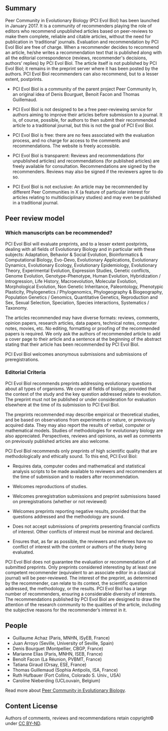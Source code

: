 ## Summary

Peer Community in Evolutionary Biology (PCI Evol Biol) has been launched in January 2017. It is a community of recommenders playing the role of editors who recommend unpublished articles based on peer-reviews to make them complete, reliable and citable articles, without the need for publication in ‘traditional’ journals. Evaluation and recommendation by PCI Evol Biol are free of charge. When a recommender decides to recommend an article, he/she writes a recommendation text that is published along with all the editorial correspondence (reviews, recommender's decisions, authors’ replies) by PCI Evol Biol. The article itself is not published by PCI Evol Biol; it remains in the preprint server where it has been posted by the authors. PCI Evol Biol recommenders can also recommend, but to a lesser extent, postprints.

* PCI Evol Biol is a community of the parent project Peer Community In, an original idea of Denis Bourguet, Benoit Facon and Thomas Guillemaud.

* PCI Evol Biol is not designed to be a free peer-reviewing service for authors aiming to improve their articles before submission to a journal. It is, of course, possible, for authors to then submit their recommended article to a traditional journal, but this is not the goal of PCI Evol Biol.

* PCI Evol Biol is free: there are no fees associated with the evaluation process, and no charge for access to the comments and recommendations. The website is freely accessible.

* PCI Evol Biol is transparent: Reviews and recommendations (for unpublished articles) and recommendations (for published articles) are freely available for consultation. Recommendations are signed by the recommenders. Reviews may also be signed if the reviewers agree to do so.

* PCI Evol Biol is not exclusive: An article may be recommended by different Peer Communities in X (a feature of particular interest for articles relating to multidisciplinary studies) and may even be published in a traditional journal.

## Peer review model

### Which manuscripts can be recommended?

PCI Evol Biol will evaluate preprints, and to a lesser extent postprints, dealing with all fields of Evolutionary Biology and in particular with these subjects: Adaptation, Behavior & Social Evolution, Bioinformatics & Computational Biology, Evo-Devo, Evolutionary Applications, Evolutionary Dynamics, Evolutionary Ecology, Evolutionary Epidemiology, Evolutionary Theory, Experimental Evolution, Expression Studies, Genetic conflicts, Genome Evolution, Genotype-Phenotype, Human Evolution, Hybridization / Introgression, Life History, Macroevolution, Molecular Evolution, Morphological Evolution, Non Genetic Inheritance, Paleontology, Phenotypic Plasticity, Phylogenetics / Phylogenomics, Phylogeography & Biogeography, Population Genetics / Genomics, Quantitative Genetics, Reproduction and Sex, Sexual Selection, Speciation, Species interactions, Systematics / Taxonomy.
 
The articles recommended may have diverse formats: reviews, comments, opinion papers, research articles, data papers, technical notes, computer notes, movies, etc. No editing, formatting or proofing of the recommended papers is required. We only ask the authors of recommended article to add a cover page to their article and a sentence at the beginning of the abstract stating that their article has been recommended by PCI Evol Biol. 

PCI Evol Biol welcomes anonymous submissions and submissions of preregistrations.

### Editorial Criteria

PCI Evol Biol recommends preprints addressing evolutionary questions about all types of organisms. We cover all fields of biology, provided that the context of the study and the key question addressed relate to evolution. The preprint must not be published or under consideration for evaluation elsewhere at the time of its submission to PCI Evol Biol.
 
The preprints recommended may describe empirical or theoretical studies, and be based on observations from experiments or nature, or previously acquired data. They may also report the results of verbal, computer or mathematical models. Studies of methodologies for evolutionary biology are also appreciated. Perspectives, reviews and opinions, as well as comments on previously published articles are also welcome.
 
PCI Evol Biol recommends only preprints of high scientific quality that are methodologically and ethically sound. To this end, PCI Evol Biol:

* Requires data, computer codes and mathematical and statistical analysis scripts to be made available to reviewers and recommenders at the time of submission and to readers after recommendation.

* Welcomes reproductions of studies.

* Welcomes preregistration submissions and preprint submissions based on preregistrations (whether or not reviewed)

* Welcomes preprints reporting negative results, provided that the questions addressed and the methodology are sound.

* Does not accept submissions of preprints presenting financial conflicts of interest. Other conflicts of interest must be minimal and declared.

* Ensures that, as far as possible, the reviewers and referees have no conflict of interest with the content or authors of the study being evaluated.
 
PCI Evol Biol does not guarantee the evaluation or recommendation of all submitted preprints. Only preprints considered interesting by at least one competent recommender (equivalent to an associate editor in a classical journal) will be peer-reviewed. The interest of the preprint, as determined by the recommender, can relate to its context, the scientific question addressed, the methodology, or the results. PCI Evol Biol has a large number of recommenders, ensuring a considerable diversity of interests. The recommendations published by PCI Evol Biol are designed to draw the attention of the research community to the qualities of the article, including the subjective reasons for the recommender’s interest in it.

## People

* Guillaume Achaz (Paris, MNHN, ISyEB, France)
* Juan Arroyo (Seville, University of Seville, Spain)
* Denis Bourguet (Montpellier, CBGP, France)
* Marianne Elias (Paris, MNHN, ISEB, France)
* Benoît Facon (La Réunion, PVBMT, France)
* Tatiana Giraud (Orsay, ESE, France)
* Thomas Guillemaud (Sophia Antipolis, ISA, France)
* Ruth Hufbauer (Fort Collins, Colorado S. Univ., USA)
* Caroline Nieberding (UCLouvain, Belgium)

Read more about [Peer Community in Evolutionary Biology](https://evolbiol.peercommunityin.org/about/about).

## Content License

Authors of comments, reviews and recommendations retain copyright© under [CC BY-ND](https://creativecommons.org/licenses/by-nd/4.0/).
